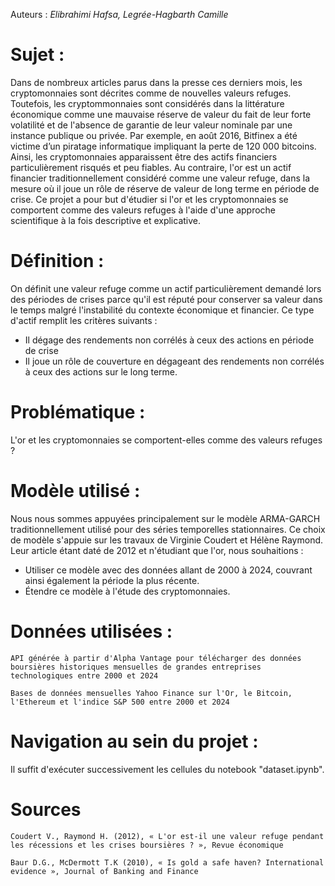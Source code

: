 Auteurs : *Elibrahimi Hafsa, Legrée-Hagbarth Camille*

# Sujet :
Dans de nombreux articles parus dans la presse ces derniers mois, les cryptomonnaies sont décrites comme de nouvelles valeurs refuges. Toutefois, les cryptommonnaies sont considérés dans la littérature économique comme une mauvaise réserve de valeur du fait de leur forte volatilité et de l'absence de garantie de leur valeur nominale par une instance publique ou privée. Par exemple, en août 2016, Bitfinex a été victime d’un piratage informatique impliquant la perte de 120 000 bitcoins. Ainsi, les cryptomonnaies apparaissent être des actifs financiers particulièrement risqués et peu fiables. Au contraire, l'or est un actif financier traditionnellement considéré comme une valeur refuge, dans la mesure où il joue un rôle de réserve de valeur de long terme en période de crise. Ce projet a pour but d'étudier si l'or et les cryptomonnaies se comportent comme des valeurs refuges à l'aide d'une approche scientifique à la fois descriptive et explicative. 

# Définition :
On définit une valeur refuge comme un actif particulièrement demandé lors des périodes de crises parce qu'il est réputé pour conserver sa valeur dans le temps malgré l'instabilité du contexte économique et financier. Ce type d'actif remplit les critères suivants :
- Il dégage des rendements non corrélés à ceux des actions en période de crise
- Il joue un rôle de couverture en dégageant des rendements non corrélés à ceux des actions sur le long terme.  

# Problématique :
L'or et les cryptomonnaies se comportent-elles comme des valeurs refuges ? 

# Modèle utilisé :
Nous nous sommes appuyées principalement sur le modèle ARMA-GARCH traditionnellement utilisé pour des séries temporelles stationnaires. Ce choix de modèle s'appuie sur les travaux de Virginie Coudert et Hélène Raymond. Leur article étant daté de 2012 et n'étudiant que l'or, nous souhaitions :
- Utiliser ce modèle avec des données allant de 2000 à 2024, couvrant ainsi également la période la plus récente.
- Étendre ce modèle à l'étude des cryptomonnaies.

# Données utilisées :
    API générée à partir d'Alpha Vantage pour télécharger des données boursières historiques mensuelles de grandes entreprises technologiques entre 2000 et 2024

    Bases de données mensuelles Yahoo Finance sur l'Or, le Bitcoin, l'Ethereum et l'indice S&P 500 entre 2000 et 2024

# Navigation au sein du projet :
Il suffit d'exécuter successivement les cellules du notebook "dataset.ipynb".

# Sources 
    Coudert V., Raymond H. (2012), « L'or est-il une valeur refuge pendant les récessions et les crises boursières ? », Revue économique

    Baur D.G., McDermott T.K (2010), « Is gold a safe haven? International evidence », Journal of Banking and Finance
